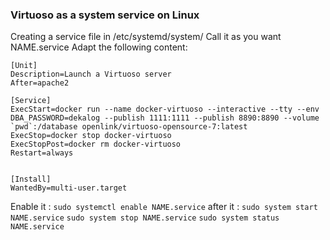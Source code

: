 ### Virtuoso as a system service on Linux

Creating a service file in /etc/systemd/system/
Call it as you want NAME.service
Adapt the following content:

```
[Unit]
Description=Launch a Virtuoso server
After=apache2

[Service]
ExecStart=docker run --name docker-virtuoso --interactive --tty --env DBA_PASSWORD=dekalog --publish 1111:1111 --publish 8890:8890 --volume `pwd`:/database openlink/virtuoso-opensource-7:latest
ExecStop=docker stop docker-virtuoso
ExecStopPost=docker rm docker-virtuoso
Restart=always


[Install]
WantedBy=multi-user.target
```

Enable it :
`sudo systemctl enable NAME.service`
after it :
`sudo system start NAME.service`
`sudo system stop NAME.service`
`sudo system status NAME.service`

